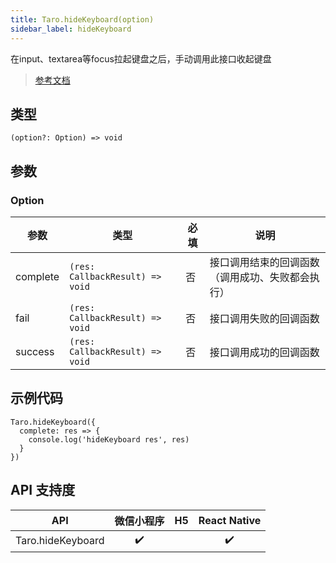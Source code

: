 ```yaml
---
title: Taro.hideKeyboard(option)
sidebar_label: hideKeyboard
---
```


在input、textarea等focus拉起键盘之后，手动调用此接口收起键盘

> [参考文档](https://developers.weixin.qq.com/minigame/dev/api/ui/keyboard/wx.hideKeyboard.html)

## 类型

```tsx
(option?: Option) => void
```

## 参数

### Option

<table>
  <thead>
    <tr>
      <th>参数</th>
      <th>类型</th>
      <th style={{ textAlign: "center"}}>必填</th>
      <th>说明</th>
    </tr>
  </thead>
  <tbody>
    <tr>
      <td>complete</td>
      <td><code>(res: CallbackResult) =&gt; void</code></td>
      <td style={{ textAlign: "center"}}>否</td>
      <td>接口调用结束的回调函数（调用成功、失败都会执行）</td>
    </tr>
    <tr>
      <td>fail</td>
      <td><code>(res: CallbackResult) =&gt; void</code></td>
      <td style={{ textAlign: "center"}}>否</td>
      <td>接口调用失败的回调函数</td>
    </tr>
    <tr>
      <td>success</td>
      <td><code>(res: CallbackResult) =&gt; void</code></td>
      <td style={{ textAlign: "center"}}>否</td>
      <td>接口调用成功的回调函数</td>
    </tr>
  </tbody>
</table>

## 示例代码

```tsx
Taro.hideKeyboard({
  complete: res => {
    console.log('hideKeyboard res', res)
  }
})
```

## API 支持度

|        API        | 微信小程序 | H5 | React Native |
|:-----------------:|:-----:|:--:|:------------:|
| Taro.hideKeyboard |  ✔️   |    |      ✔️      |
